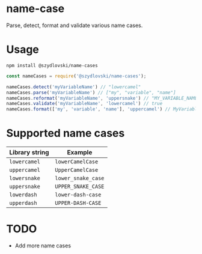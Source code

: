 # name-case

Parse, detect, format and validate various name cases.

# Usage
```
npm install @szydlovski/name-cases
```
```javascript
const nameCases = require('@szydlovski/name-cases');

nameCases.detect('myVariableName') // "lowercamel"
nameCases.parse('myVariableName') // ["my", "variable", "name"]
nameCases.reformat('myVariableName', 'uppersnake') // "MY_VARIABLE_NAME"
nameCases.validate('myVariableName', 'lowercamel') // true
nameCases.format(['my', 'variable', 'name'], 'uppercamel') // MyVariableName
```

# Supported name cases


|Library string|Example|
|-------------|-------------|
|`lowercamel` |`lowerCamelCase`|
|`uppercamel` |`UpperCamelCase`|
|`lowersnake` |`lower_snake_case`|
|`uppersnake` |`UPPER_SNAKE_CASE`|
|`lowerdash` |`lower-dash-case`|
|`upperdash` |`UPPER-DASH-CASE`|

# TODO

- Add more name cases
